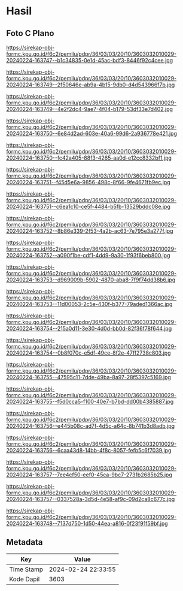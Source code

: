 # Hasil

## Foto C Plano

https://sirekap-obj-formc.kpu.go.id/f6c2/pemilu/pdpr/36/03/03/20/10/3603032010029-20240224-163747--b1c34835-0e1d-45ac-bdf3-8446f92c4cee.jpg

https://sirekap-obj-formc.kpu.go.id/f6c2/pemilu/pdpr/36/03/03/20/10/3603032010029-20240224-163749--2f50646e-ab9a-4b15-9db0-d4d543966f7b.jpg

https://sirekap-obj-formc.kpu.go.id/f6c2/pemilu/pdpr/36/03/03/20/10/3603032010029-20240224-163749--4e2f2dc4-9ae7-4f04-b179-53df33e7d402.jpg

https://sirekap-obj-formc.kpu.go.id/f6c2/pemilu/pdpr/36/03/03/20/10/3603032010029-20240224-163750--6e84d2ad-603e-40a6-99d6-2a936778e421.jpg

https://sirekap-obj-formc.kpu.go.id/f6c2/pemilu/pdpr/36/03/03/20/10/3603032010029-20240224-163750--fc42a405-88f3-4265-aa0d-e12cc8332bf1.jpg

https://sirekap-obj-formc.kpu.go.id/f6c2/pemilu/pdpr/36/03/03/20/10/3603032010029-20240224-163751--f45d5e6a-9856-498c-8f66-9fe4671fb9ec.jpg

https://sirekap-obj-formc.kpu.go.id/f6c2/pemilu/pdpr/36/03/03/20/10/3603032010029-20240224-163751--c6ea1c10-ce5f-4484-b5fb-13529bddc08e.jpg

https://sirekap-obj-formc.kpu.go.id/f6c2/pemilu/pdpr/36/03/03/20/10/3603032010029-20240224-163752--8b86e339-2f53-4a2b-ac63-7e795e3a277f.jpg

https://sirekap-obj-formc.kpu.go.id/f6c2/pemilu/pdpr/36/03/03/20/10/3603032010029-20240224-163752--a090f1be-cdf1-4dd9-9a30-1f93f6beb800.jpg

https://sirekap-obj-formc.kpu.go.id/f6c2/pemilu/pdpr/36/03/03/20/10/3603032010029-20240224-163753--d969009b-5902-4870-aba8-7f9f74dd38b6.jpg

https://sirekap-obj-formc.kpu.go.id/f6c2/pemilu/pdpr/36/03/03/20/10/3603032010029-20240224-163753--11d00053-2c5e-430f-b377-79aded1366ac.jpg

https://sirekap-obj-formc.kpu.go.id/f6c2/pemilu/pdpr/36/03/03/20/10/3603032010029-20240224-163754--215a0d11-3e30-4d0d-bb0d-82f36f78f644.jpg

https://sirekap-obj-formc.kpu.go.id/f6c2/pemilu/pdpr/36/03/03/20/10/3603032010029-20240224-163754--0b8f070c-e5df-49ce-8f2e-47ff2738c803.jpg

https://sirekap-obj-formc.kpu.go.id/f6c2/pemilu/pdpr/36/03/03/20/10/3603032010029-20240224-163755--47595c11-7dde-49ba-8a97-28f5397c5169.jpg

https://sirekap-obj-formc.kpu.go.id/f6c2/pemilu/pdpr/36/03/03/20/10/3603032010029-20240224-163755--f5d0cca5-f100-40e7-b7bd-dd00b4385887.jpg

https://sirekap-obj-formc.kpu.go.id/f6c2/pemilu/pdpr/36/03/03/20/10/3603032010029-20240224-163756--e445b08c-ad7f-4d5c-a64c-8b741b3d8adb.jpg

https://sirekap-obj-formc.kpu.go.id/f6c2/pemilu/pdpr/36/03/03/20/10/3603032010029-20240224-163756--6caa43d8-14bb-4f8c-8057-fefb5c6f7039.jpg

https://sirekap-obj-formc.kpu.go.id/f6c2/pemilu/pdpr/36/03/03/20/10/3603032010029-20240224-163757--7ee4cf50-eef0-45ca-9bc7-2731b2685b25.jpg

https://sirekap-obj-formc.kpu.go.id/f6c2/pemilu/pdpr/36/03/03/20/10/3603032010029-20240224-163757--0337528a-3d5d-4e58-af9c-09d2ca8c677c.jpg

https://sirekap-obj-formc.kpu.go.id/f6c2/pemilu/pdpr/36/03/03/20/10/3603032010029-20240224-163748--7137d750-1d50-44ea-a816-0f23f91f59bf.jpg


## Metadata

| Key        | Value               |
| ---------- | ------------------- |
| Time Stamp | 2024-02-24 22:33:55 |
| Kode Dapil | 3603                |



